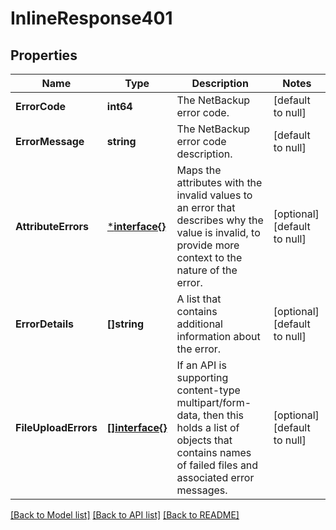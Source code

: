 # InlineResponse401

## Properties
Name | Type | Description | Notes
------------ | ------------- | ------------- | -------------
**ErrorCode** | **int64** | The NetBackup error code. | [default to null]
**ErrorMessage** | **string** | The NetBackup error code description. | [default to null]
**AttributeErrors** | [***interface{}**](interface{}.md) | Maps the attributes with the invalid values to an error that describes why the value is invalid, to provide more context to the nature of the error.  | [optional] [default to null]
**ErrorDetails** | **[]string** | A list that contains additional information about the error. | [optional] [default to null]
**FileUploadErrors** | [**[]interface{}**](interface{}.md) | If an API is supporting content-type multipart/form-data, then this holds a list of objects that contains names of failed files and associated error messages.  | [optional] [default to null]

[[Back to Model list]](../README.md#documentation-for-models) [[Back to API list]](../README.md#documentation-for-api-endpoints) [[Back to README]](../README.md)

